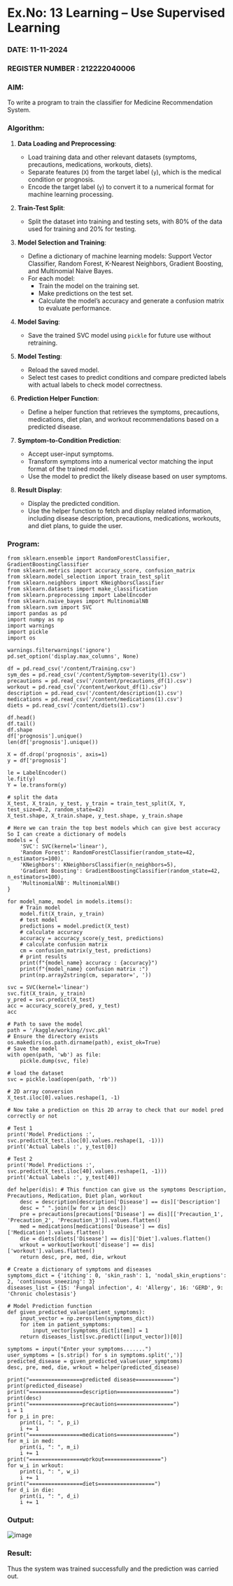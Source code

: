 # Ex.No: 13 Learning – Use Supervised Learning  
### DATE: 11-11-2024                                                                         
### REGISTER NUMBER : 212222040006
### AIM: 
To write a program to train the classifier for Medicine Recommendation System.
###  Algorithm:


1. **Data Loading and Preprocessing**:
   - Load training data and other relevant datasets (symptoms, precautions, medications, workouts, diets).
   - Separate features (`X`) from the target label (`y`), which is the medical condition or prognosis.
   - Encode the target label (`y`) to convert it to a numerical format for machine learning processing.

2. **Train-Test Split**:
   - Split the dataset into training and testing sets, with 80% of the data used for training and 20% for testing.

3. **Model Selection and Training**:
   - Define a dictionary of machine learning models: Support Vector Classifier, Random Forest, K-Nearest Neighbors, Gradient Boosting, and Multinomial Naive Bayes.
   - For each model:
     - Train the model on the training set.
     - Make predictions on the test set.
     - Calculate the model’s accuracy and generate a confusion matrix to evaluate performance.

4. **Model Saving**:
   - Save the trained SVC model using `pickle` for future use without retraining.

5. **Model Testing**:
   - Reload the saved model.
   - Select test cases to predict conditions and compare predicted labels with actual labels to check model correctness.

6. **Prediction Helper Function**:
   - Define a helper function that retrieves the symptoms, precautions, medications, diet plan, and workout recommendations based on a predicted disease.

7. **Symptom-to-Condition Prediction**:
   - Accept user-input symptoms.
   - Transform symptoms into a numerical vector matching the input format of the trained model.
   - Use the model to predict the likely disease based on user symptoms.

8. **Result Display**:
   - Display the predicted condition.
   - Use the helper function to fetch and display related information, including disease description, precautions, medications, workouts, and diet plans, to guide the user.

### Program:
```
from sklearn.ensemble import RandomForestClassifier, GradientBoostingClassifier
from sklearn.metrics import accuracy_score, confusion_matrix
from sklearn.model_selection import train_test_split
from sklearn.neighbors import KNeighborsClassifier
from sklearn.datasets import make_classification
from sklearn.preprocessing import LabelEncoder
from sklearn.naive_bayes import MultinomialNB
from sklearn.svm import SVC
import pandas as pd
import numpy as np
import warnings
import pickle
import os

warnings.filterwarnings('ignore')
pd.set_option('display.max_columns', None)

df = pd.read_csv('/content/Training.csv')
sym_des = pd.read_csv('/content/Symptom-severity(1).csv')
precautions = pd.read_csv('/content/precautions_df(1).csv')
workout = pd.read_csv('/content/workout_df(1).csv')
description = pd.read_csv('/content/description(1).csv')
medications = pd.read_csv('/content/medications(1).csv')
diets = pd.read_csv('/content/diets(1).csv')

df.head()
df.tail()
df.shape
df['prognosis'].unique()
len(df['prognosis'].unique())

X = df.drop('prognosis', axis=1)
y = df['prognosis']

le = LabelEncoder()
le.fit(y)
Y = le.transform(y)

# split the data
X_test, X_train, y_test, y_train = train_test_split(X, Y, test_size=0.2, random_state=42)
X_test.shape, X_train.shape, y_test.shape, y_train.shape

# Here we can train the top best models which can give best accuracy So I can create a dictionary of models
models = {
    'SVC': SVC(kernel='linear'),
    'Random Forest': RandomForestClassifier(random_state=42, n_estimators=100),
    'KNeighbors': KNeighborsClassifier(n_neighbors=5),
    'Gradient Boosting': GradientBoostingClassifier(random_state=42, n_estimators=100),
    'MultinomialNB': MultinomialNB()
}

for model_name, model in models.items():
    # Train model
    model.fit(X_train, y_train)
    # test model
    predictions = model.predict(X_test)
    # calculate accuracy
    accuracy = accuracy_score(y_test, predictions)
    # calculate confusion matrix
    cm = confusion_matrix(y_test, predictions)
    # print results
    print(f"{model_name} accuracy : {accuracy}")
    print(f"{model_name} confusion matrix :")
    print(np.array2string(cm, separator=', '))

svc = SVC(kernel='linear')
svc.fit(X_train, y_train)
y_pred = svc.predict(X_test)
acc = accuracy_score(y_pred, y_test)
acc

# Path to save the model
path = '/kaggle/working//svc.pkl'
# Ensure the directory exists
os.makedirs(os.path.dirname(path), exist_ok=True)
# Save the model
with open(path, 'wb') as file:
    pickle.dump(svc, file)

# load the dataset
svc = pickle.load(open(path, 'rb'))

# 2D array conversion
X_test.iloc[0].values.reshape(1, -1)

# Now take a prediction on this 2D array to check that our model pred correctly or not

# Test 1
print('Model Predictions :', svc.predict(X_test.iloc[0].values.reshape(1, -1)))
print('Actual Labels :', y_test[0])

# Test 2
print('Model Predictions :', svc.predict(X_test.iloc[40].values.reshape(1, -1)))
print('Actual Labels :', y_test[40])

def helper(dis): # This function can give us the symptoms Description, Precautions, Medication, Diet plan, workout
    desc = description[description['Disease'] == dis]['Description']
    desc = " ".join([w for w in desc])
    pre = precautions[precautions['Disease'] == dis][['Precaution_1', 'Precaution_2', 'Precaution_3']].values.flatten()
    med = medications[medications['Disease'] == dis]['Medication'].values.flatten()
    die = diets[diets['Disease'] == dis]['Diet'].values.flatten()
    wrkout = workout[workout['disease'] == dis]['workout'].values.flatten()
    return desc, pre, med, die, wrkout

# Create a dictionary of symptoms and diseases
symptoms_dict = {'itching': 0, 'skin_rash': 1, 'nodal_skin_eruptions': 2, 'continuous_sneezing': 3}
diseases_list = {15: 'Fungal infection', 4: 'Allergy', 16: 'GERD', 9: 'Chronic cholestasis'}

# Model Prediction function
def given_predicted_value(patient_symptoms):
    input_vector = np.zeros(len(symptoms_dict))
    for item in patient_symptoms:
        input_vector[symptoms_dict[item]] = 1
    return diseases_list[svc.predict([input_vector])[0]]

symptoms = input("Enter your symptoms.......")
user_symptoms = [s.strip() for s in symptoms.split(',')]
predicted_disease = given_predicted_value(user_symptoms)
desc, pre, med, die, wrkout = helper(predicted_disease)

print("=================predicted disease============")
print(predicted_disease)
print("=================description==================")
print(desc)
print("=================precautions==================")
i = 1
for p_i in pre:
    print(i, ": ", p_i)
    i += 1
print("=================medications==================")
for m_i in med:
    print(i, ": ", m_i)
    i += 1
print("=================workout==================")
for w_i in wrkout:
    print(i, ": ", w_i)
    i += 1
print("=================diets==================")
for d_i in die:
    print(i, ": ", d_i)
    i += 1

```

### Output:
![image](https://github.com/user-attachments/assets/1ee0892c-7f61-42e3-883f-efde32902e73)


### Result:
Thus the system was trained successfully and the prediction was carried out.
